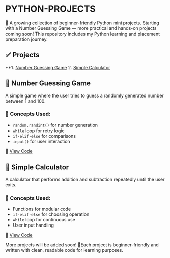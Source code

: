 # PYTHON-PROJECTS
📢 A growing collection of beginner-friendly Python mini projects. Starting with a Number Guessing Game — more practical and hands-on projects coming soon!
    This repository includes my Python learning and placement preparation journey. 
## ✅ Projects
**1. [Number Guessing Game](#number-guessing-game)
2. [Simple Calculator](#simple-calculator)

## 🔢 Number Guessing Game

A simple game where the user tries to guess a randomly generated number between 1 and 100.

### 🧠 Concepts Used:
- `random.randint()` for number generation
- `while` loop for retry logic
- `if-elif-else` for comparisons
- `input()` for user interaction

📄 [View Code](numberguessinggame.py)

## 🧮 Simple Calculator

A calculator that performs addition and subtraction repeatedly until the user exits.

### 🧠 Concepts Used:
- Functions for modular code
- `if-elif-else` for choosing operation
- `while` loop for continuous use
- User input handling

📄 [View Code](calculator.py)

 More projects will be added soon!
📌Each project is beginner-friendly and written with clean, readable code for learning purposes.
